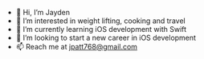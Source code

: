 - 👋 Hi, I’m Jayden
- 👀 I’m interested in weight lifting, cooking and travel
- 🌱 I’m currently learning iOS development with Swift
- 💞️ I’m looking to start a new career in iOS development
- 📫 Reach me at jpatt768@gmail.com

<!---
jpatt768/jpatt768 is a ✨ special ✨ repository because its `README.md` (this file) appears on your GitHub profile.
You can click the Preview link to take a look at your changes.
--->
